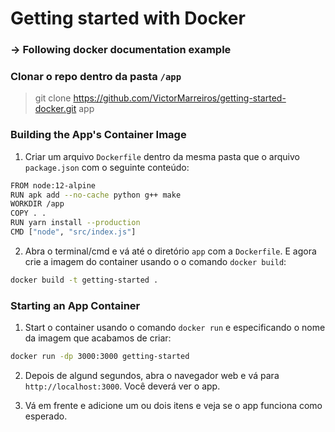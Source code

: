 # Getting started with Docker
### -> Following docker documentation example

### Clonar o repo dentro da pasta `/app`
> git clone https://github.com/VictorMarreiros/getting-started-docker.git app


### Building the App's Container Image
1. Criar um arquivo  `Dockerfile` dentro da mesma pasta que o arquivo `package.json` com o seguinte conteúdo:
```sh
FROM node:12-alpine
RUN apk add --no-cache python g++ make
WORKDIR /app
COPY . .
RUN yarn install --production
CMD ["node", "src/index.js"]
```

2. Abra o terminal/cmd e vá até o diretório `app` com a `Dockerfile`. E agora crie a imagem do container usando o o comando `docker build`:
```sh
docker build -t getting-started .
```

### Starting an App Container
1. Start o container usando o comando `docker run` e especificando o nome da imagem que acabamos de criar:
```sh
docker run -dp 3000:3000 getting-started
```

2. Depois de algund segundos, abra o navegador web e vá para `http://localhost:3000`. Você deverá ver o app.

3. Vá em frente e adicione um ou dois itens e veja se o app funciona como esperado.